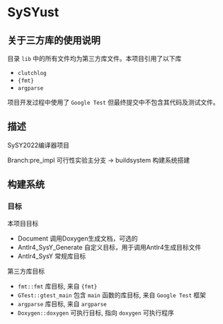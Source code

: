 # SySYust

## 关于三方库的使用说明

目录 `lib` 中的所有文件均为第三方库文件。本项目引用了以下库

- `clutchlog`
- `{fmt}`
- `argparse`

项目开发过程中使用了 `Google Test` 但最终提交中不包含其代码及测试文件。

## 描述

SySY2022编译器项目

Branch:pre_impl 可行性实验主分支 -> buildsystem 构建系统搭建

## 构建系统

### 目标

本项目目标

- Document 调用Doxygen生成文档，可选的
- Antlr4_SysY_Generate 自定义目标，用于调用Antlr4生成目标文件
- Antlr4_SysY 常规库目标

第三方库目标

- `fmt::fmt` 库目标, 来自 `{fmt}`
- `GTest::gtest_main` 包含 `main` 函数的库目标, 来自 `Google Test` 框架
- `argparse` 库目标, 来自 `argparse`
- `Doxygen::doxygen` 可执行目标, 指向 `doxygen` 可执行程序